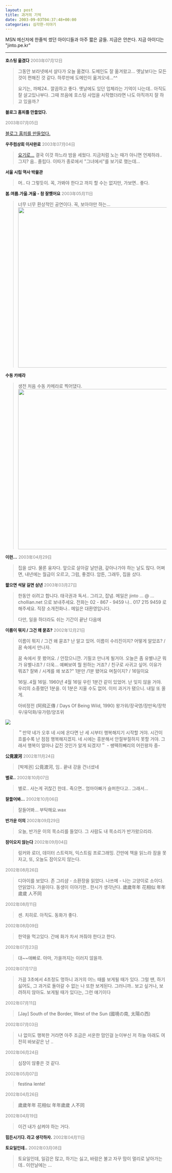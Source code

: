 ```yaml
---
layout: post
title: 과거의 기억
date: 2003-09-03T04:37:48+00:00
categories: 심각한-이야기
---
```

MSN 메신저에 한줄씩 썼던 아이디들과 아주 짧은 글들. 지금은 안쓴다. 지금 아이디는 "jinto.pe.kr"

<hr />

<span style="font-size: small;"><b>호스팅 옮겼다</b></span>
<span style="color: gray; font-size: small;"> 2003年07月12日</span>

<blockquote>그동안 보라넷에서 살다가 오늘 옮겼다. 도메인도 잘 옮겨왔고... 옛날보다는 모든 것이 편해진 것 같다. 하루만에 도메인이 옮겨오네...^^

요기는, 까페24.. 깔끔하고 좋다. 옛날에도 있던 업체라는 기억이 나는데.. 아직도 잘 살고있나부다. 그때 쯔음에 호스팅 사업을 시작했더라면 나도 아직까지 잘 하고 있을까.?</blockquote>

<span style="font-size: small;"><b>블로그 홈피를 만들었다.</b></span>

<span style="color: gray; font-size: small;"> 2003年07月05日</span>

<a href="http://jinto.pe.kr/7">블로그 홈피를 만들었다.</a>

<span style="font-size: small;"><b>우주컴상회 이사완료</b></span>
<span style="color: gray; font-size: small;"> 2003年07月04日</span>

<blockquote><a href="http://oozoo.org">요기로...</a> 결국 이것 하느라 밤을 세웠다.
지금처럼 노는 때가 아니면 언제하랴.. 그지?
음.. 졸립다. 이따가 종로에서 "그녀에서"를 보기로 했는데...</blockquote>

<span style="font-size: small;"><b>서울 시립 역사 박물관</b></span>

<blockquote>머.. 다 그렇듯이.
꼭, 가봐야 한다고 까지 할 수는 없지만, 가보면.. 좋다.</blockquote>

<span style="font-size: small;"><b>봄.여름.가을.겨울 - 참 잘했어요</b></span>
<span style="color: gray; font-size: small;"> 2003年05月11日</span>

<blockquote>너무 너무 환상적인 공연이다.
꼭, 보아야만 하는...
<img src="http://jinto.pe.kr/images/DSC00695_small.JPG" width="500" />
</blockquote>

<span style="font-size: small;"><b>수동 카메라</b></span>

<blockquote>생전 처음 수동 카메라로 찍어댔다.
<img src="http://jinto.pe.kr/images/Dsc00519.jpg" width="500" />
</blockquote>

<span style="font-size: small;"><b>이런...</b></span>
<span style="color: gray; font-size: small;"> 2003年04月29日</span>

<blockquote>
집을 샀다.
물론 융자다.
앞으로 살아갈 날만큼, 갚아나가야 하는 날도 많다.
어쩌면, 내년에는 월급이 오르고, 그럼, 좋겠다.
암튼, 그래두, 집을 샀다.
</blockquote>

<span style="font-size: small;"><b>짧으면 석달 길면 삼년</b></span>
<span style="color: gray; font-size: small;"> 2003年03月27日</span>

<blockquote>
한동안 쉬려고 합니다. 태극권과 독서.. 그리고, 잡념.
메일은 jinto ... @ ... chollian.net 으로 보내주세요.
전화는 02 - 867 - 9459 나.. 017 215 9459 로 해주세요.
직장 소개전화나.. 메일은 대환영입니다.

다만, 일을 하더라도 쉬는 기간이 끝난 다음에
</blockquote>

<span style="font-size: small;"><b>이름이 뭐지 / 그건 왜 묻죠?</b></span>
<span style="color: gray; font-size: small;"> 2002年12月21日</span>

<blockquote>
이름이 뭐지 / 그건 왜 묻죠?
난 알고 있어. 이름이 수리진이지?
어떻게 알았죠? /꿈 속에서 만나자.

꿈 속에서 못 봤어요. / 안잤으니깐.
기필코 만나게 될거야. 오늘은 좀 유별나군
뭐가 유별나죠? / 더욱... 예뻐보여
뭘 원하는 거죠? / 친구로 사귀고 싶어.
이유가 뭐죠?
잘봐 / 시계를 왜 보죠?"
1분만 /1분 됐어요
며칠이지? / 16일이요

16일..4월 16일.
1960년 4월 16일 우린 1분간 같이 있었어.
난 잊지 않을 거야. 우리의 소중했던 1분을.
이 1분은 지울 수도 없어. 이미 과거가 됐으니.
내일 또 올게.

아비정전 (阿飛正傳 / Days Of Being Wild, 1990)
왕가위/장국영/장만옥/장학우/유덕화/유가령/양조위
</blockquote>

<img src="/images/P2060028.jpg" />

<blockquote>
＂만약 네가 오후 네 시에 온다면
난 세 시부터 행복해지기 시작할 거야.
시간이 흐를수록 난 점점 행복해지겠지.
네 시에는 흥분해서 안절부절하지
못할 거야. 그래서 행복이 얼마나
값진 것인가 알게 되겠지!＂
- 쌩떽쥐뻬리의 어린왕자 중-
</blockquote>

<span style="font-size: small;"><b>公竟渡河</b></span>
<span style="color: gray; font-size: small;"> 2002年11月24日</span>

<blockquote>

[박제권] 公竟渡河, 임.. 끝내 강을 건너셨네
</blockquote>

<span style="font-size: small;"><b>별로..</b></span>
<span style="color: gray; font-size: small;"> 2002年10月07日</span>

<blockquote>
별로.. 사는게 귀찮긴 한데.. 죽으면.. 엄마아빠가 슬퍼한다고.. 그래서...
</blockquote>

<span style="font-size: small;"><b>잘들어봐...</b></span>
<span style="color: gray; font-size: small;"> 2002年10月06日</span>

<blockquote>

잘들어봐...
부탁해요.wax

</blockquote>

<span style="font-size: small;"><b>반가운 이의</b></span>
<span style="color: gray; font-size: small;"> 2002年09月29日</span>

<blockquote>

오늘, 반가운 이의 목소리를 들었다.
그 사람도 내 목소리가 반가왔으리라.
</blockquote>

<span style="font-size: small;"><b>잠이오지 않는다</b></span>
<span style="color: gray; font-size: small;"> 2002年09月04日</span>

<blockquote>
링커와 로더, 데이터 스트럭처, 익스트림 프로그래밍.
간만에 책을 읽느라 잠을 못자고, 또, 오늘도 잠이오지 않는다.
</blockquote>

<span style="color: gray; font-size: small;"> 2002年08月26日</span>

<blockquote>
디아이를 보았다. 존 그리샴 - 소환장을 읽었다. 나쓰메 - 나는 고양이로 소이다. 안읽었다.
가을이다.
동생이 이야기한.. 한시가 생각난다.
歲歲年年 花相似 年年歲歲 人不同
</blockquote>

<span style="color: gray; font-size: small;"> 2002年08月11日</span>

<blockquote>
센. 치히로.
아직도.
동화가 좋다.
</blockquote>

<span style="color: gray; font-size: small;"> 2002年08月09日</span>

<blockquote>
한약을 먹고있다.
간에 화가 차서 꺼줘야 한다고 한다.
</blockquote>

<span style="color: gray; font-size: small;"> 2002年07月23日</span>

<blockquote>
대~~애빠로.
아마, 가을까지는 이러지 않을까.
</blockquote>

<span style="color: gray; font-size: small;"> 2002年07月17日</span>

<blockquote>
가끔 3초에서 4초정도 멍하니 과거의 어느 때를 보게될 때가 있다.
그럴 땐, 하기 싫어도, 그 과거로 돌아갈 수 없는 나 또한 보게된다.
그러니까.. 보고 싶거나, 보려하지 않아도. 보게될 때가 있다는, 그런 얘기이다
</blockquote>

<span style="color: gray; font-size: small;"> 2002年07月11日</span>

<blockquote>
[Jay] South of the Border, West of the Sun (國境の南, 太陽の西)
</blockquote>

<span style="color: gray; font-size: small;"> 2002年07月03日</span>

<blockquote>
나 없이도 행복한 거라면 아주 조금은 서운한 맘인걸
눈이부신 저 하늘 아래도 여전히 바보같은 난 ..
</blockquote>

<span style="color: gray; font-size: small;"> 2002年06月24日</span>

<blockquote>
심장이 않좋은 것 같다.
</blockquote>

<span style="color: gray; font-size: small;"> 2002年05月07日</span>

<blockquote>
festina lente!
</blockquote>

<span style="color: gray; font-size: small;"> 2002年04月26日</span>

<blockquote>
歲歲年年 花相似 年年歲歲 人不同
</blockquote>

<span style="color: gray; font-size: small;"> 2002年04月19日</span>

<blockquote>
이건 내가 삼켜야 하는 거다.
</blockquote>

<span style="font-size: small;"><b>힘든시기다. 라고 생각하자.</b></span>
<span style="color: gray; font-size: small;"> 2002年04月11日</span>

<span style="font-size: small;"><b>토요일인데..</b></span>
<span style="color: gray; font-size: small;"> 2002年03月08日</span>

<blockquote>
토요일인데, 일감은 많고, 하기는 싫고, 바람은 불고
자꾸 맘이 멀리로 날아가는데..
이런날에는 ...
</blockquote>
